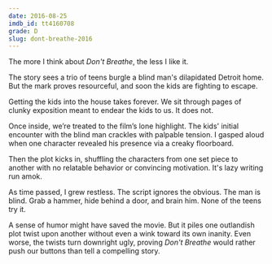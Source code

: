 ```yaml
---
date: 2016-08-25
imdb_id: tt4160708
grade: D
slug: dont-breathe-2016
---
```


The more I think about _Don't Breathe_, the less I like it.

<!-- end -->

The story sees a trio of teens burgle a blind man's dilapidated Detroit home. But the mark proves resourceful, and soon the kids are fighting to escape.

Getting the kids into the house takes forever. We sit through pages of clunky exposition meant to endear the kids to us. It does not.

Once inside, we’re treated to the film’s lone highlight. The kids' initial encounter with the blind man crackles with palpable tension. I gasped aloud when one character revealed his presence via a creaky floorboard.

Then the plot kicks in, shuffling the characters from one set piece to another with no relatable behavior or convincing motivation. It's lazy writing run amok.

As time passed, I grew restless. The script ignores the obvious. The man is blind. Grab a hammer, hide behind a door, and brain him. None of the teens try it.

A sense of humor might have saved the movie. But it piles one outlandish plot twist upon another without even a wink toward its own inanity. Even worse, the twists turn downright ugly, proving _Don't Breathe_ would rather push our buttons than tell a compelling story.
